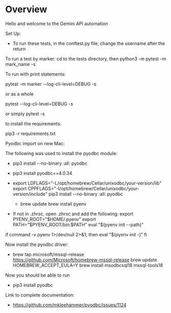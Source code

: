 # Overview


Hello and welcome to the Gemini API automation

Set Up:

- To run these tests, in the conftest.py file, change the username after the return

To run a test by marker: cd to the tests directory, then python3 -m pytest -m mark_name -s

To run with print statements:

pytest -m marker --log-cli-level=DEBUG -s

or as a whole

pytest --log-cli-level=DEBUG -s

or simply pytest -s

to install the requirements:

pip3 -r requirements.txt

Pyodbc import on new Mac:

The following was used to install the pyodbc module:

- pip3 install --no-binary :all: pyodbc
- pip3 install pyodbc==4.0.34
- export LDFLAGS="-L/opt/homebrew/Cellar/unixodbc/your-version/lib"
  export CPPFLAGS="-I/opt/homebrew/Cellar/unixodbc/your-version/include"
  pip3 install --no-binary :all: pyodbc

  - brew update
  brew install pyenv

- If not in .zhrsc, open .zhrsc and add the following:
  export PYENV_ROOT="$HOME/.pyenv"
export PATH="$PYENV_ROOT/bin:$PATH"
eval "$(pyenv init --path)"

if command -v pyenv 1>/dev/null 2>&1; then
  eval "$(pyenv init -)"
fi

Now install the pyodbc driver:
- brew tap microsoft/mssql-release https://github.com/Microsoft/homebrew-mssql-release
brew update
HOMEBREW_ACCEPT_EULA=Y brew install msodbcsql18 mssql-tools18

Now you should be able to run

- pip3 install pyodbc

Link to complete documentation:
- https://github.com/mkleehammer/pyodbc/issues/1124
